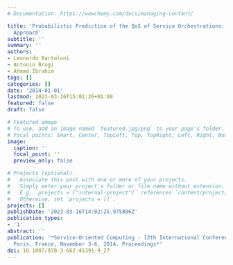 ```yaml
---
# Documentation: https://wowchemy.com/docs/managing-content/

title: 'Probabilistic Prediction of the QoS of Service Orchestrations: A Truly Compositional
  Approach'
subtitle: ''
summary: ''
authors:
- Leonardo Bartoloni
- Antonio Brogi
- Ahmad Ibrahim
tags: []
categories: []
date: '2014-01-01'
lastmod: 2023-03-16T15:02:26+01:00
featured: false
draft: false

# Featured image
# To use, add an image named `featured.jpg/png` to your page's folder.
# Focal points: Smart, Center, TopLeft, Top, TopRight, Left, Right, BottomLeft, Bottom, BottomRight.
image:
  caption: ''
  focal_point: ''
  preview_only: false

# Projects (optional).
#   Associate this post with one or more of your projects.
#   Simply enter your project's folder or file name without extension.
#   E.g. `projects = ["internal-project"]` references `content/project/deep-learning/index.md`.
#   Otherwise, set `projects = []`.
projects: []
publishDate: '2023-03-16T14:02:25.975896Z'
publication_types:
- '1'
abstract: ''
publication: '*Service-Oriented Computing - 12th International Conference, ICSOC 2014,
  Paris, France, November 3-6, 2014. Proceedings*'
doi: 10.1007/978-3-662-45391-9_27
---
```

